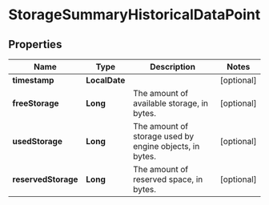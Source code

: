 

# StorageSummaryHistoricalDataPoint


## Properties

| Name | Type | Description | Notes |
|------------ | ------------- | ------------- | -------------|
|**timestamp** | **LocalDate** |  |  [optional] |
|**freeStorage** | **Long** | The amount of available storage, in bytes. |  [optional] |
|**usedStorage** | **Long** | The amount of storage used by engine objects, in bytes. |  [optional] |
|**reservedStorage** | **Long** | The amount of reserved space, in bytes. |  [optional] |



